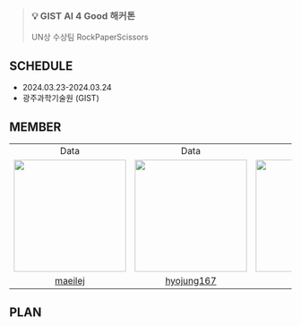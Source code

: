 > ### 💡 GIST AI 4 Good 해커톤 <br />
> UN상 수상팀 RockPaperScissors


## SCHEDULE
- 2024.03.23-2024.03.24
- 광주과학기술원 (GIST)


## MEMBER

<table align = "center">
  <tr align = "center">
    <td>Data</td>
    <td>Data</td>
    <td>Data</td>
    <td>Backend</td>
    <td>Front</td>
  </tr>
  <tr align = "center">
    <td><a href="https://github.com/maeilej"><img src="https://avatars.githubusercontent.com/u/158597024?v=4" width=200></a></td>
    <td><a href="https://github.com/hyojung167"><img src="https://avatars.githubusercontent.com/u/164169820?v=4" width=200></a></td>
    <td><a href="https://github.com/sseonii"><img src="https://avatars.githubusercontent.com/u/86185101?v=4" width=200></a></td>
    <td><a href="https://github.com/ajung7038"><img src="https://avatars.githubusercontent.com/u/80907516?v=4" width=200></a></td>
    <td><a href="https://github.com/mxinseo"><img src="https://avatars.githubusercontent.com/u/110973127?v=4" width=200></a></td>
  </tr>
  <tr align = "center">
    <td><a href = "https://github.com/maeilej">maeilej</a></td>
    <td><a href = "https://github.com/hyojung167">hyojung167</a></td>
    <td><a href = "https://github.com/sseonii">sseonii</a></td>
    <td><a href = "https://github.com/ajung7038">Ajeong</a></td>
    <td><a href = "https://github.com/mxinseo">mxinseo</a></td>
  </tr>
</table>


## PLAN

